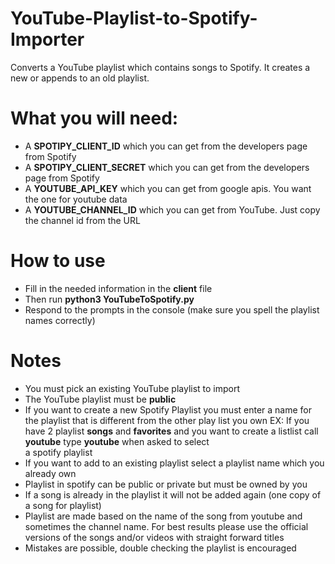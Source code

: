 # YouTube-Playlist-to-Spotify-Importer
Converts a YouTube playlist which contains songs to Spotify. It creates a new or appends to an old playlist.

# What you will need:
  - A **SPOTIPY_CLIENT_ID** which you can get from the developers page from Spotify
  - A **SPOTIPY_CLIENT_SECRET** which you can get from the developers page from Spotify
  - A **YOUTUBE_API_KEY** which you can get from google apis. You want the one for youtube data
  - A **YOUTUBE_CHANNEL_ID** which you can get from YouTube. Just copy the channel id from the URL

# How to use
  - Fill in the needed information in the **client** file
  - Then run **python3 YouTubeToSpotify.py**
  - Respond to the prompts in the console (make sure you spell the playlist names correctly)

# Notes
  - You must pick an existing YouTube playlist to import
  - The YouTube playlist must be **public**
  - If you want to create a new Spotify Playlist you must enter a name for the playlist that is different from the other play list you own EX: If you have 2 playlist **songs** and **favorites** and you want to create a listlist call **youtube** type **youtube** when asked to select  
           a spotify playlist
  - If you want to add to an existing playlist select a playlist name which you already own
  - Playlist in spotify can be public or private but must be owned by you
  - If a song is already in the playlist it will not be added again (one copy of a song for playlist)
  - Playlist are made based on the name of the song from youtube and sometimes the channel name. For best results please use the official versions of the songs and/or videos with straight forward titles
  - Mistakes are possible, double checking the playlist is encouraged 
  
